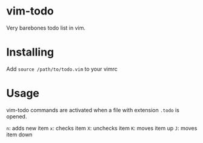 # vim-todo
Very barebones todo list in vim.
# Installing
Add `source /path/to/todo.vim` to your vimrc
# Usage
vim-todo commands are activated when a file with extension `.todo` is opened.

`n`: adds new item
`x`: checks item
`X`: unchecks item
`K`: moves item up
`J`: moves item down
